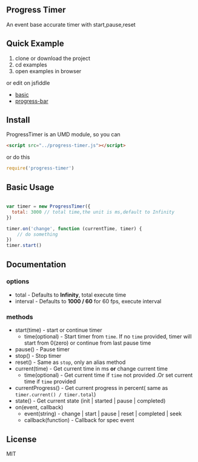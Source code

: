 Progress Timer
--------------------
An event base accurate timer with start,pause,reset


Quick Example
-------------
1. clone or download the project
2. cd examples
3. open examples in browser

or edit on jsfiddle
- [basic](https://jsfiddle.net/yz39fzg0/)
- [progress-bar](https://jsfiddle.net/ffL813kw/1/)

Install
-------
ProgressTimer is an UMD module, so you can
```html
<script src="../progress-timer.js"></script>
```
or do this
```javascript
require('progress-timer')
```

Basic Usage
-----------


```javascript

var timer = new ProgressTimer({
  total: 3000 // total time,the unit is ms,default to Infinity
})

timer.on('change', function (currentTime, timer) {
	// do something
})
timer.start()
```

Documentation
-------------
### options

- total - Defaults to **Infinity**, total execute time
- interval -  Defaults to **1000 / 60** for 60 fps, execute interval

### methods
- start(time) - start or continue timer
    - time(optional) - Start timer from `time`. If no `time` provided, timer will start from 0(zero) or continue from last pause time
- pause() - Pause timer
- stop() - Stop timer
- reset() - Same as `stop`, only an alias method
- current(time) - Get current time in ms **or** change current time
    - time(optional) - Get current time if `time` not provided .Or set current time if `time` provided
- currentProgress() - Get current progress in percent( same as `timer.current() / timer.total`)
- state() - Get current state (init | started | pause | completed)
- on(event, callback)
    - event(string) - change | start | pause | reset | completed | seek
    - callback(function) - Callback for spec event

License
-------
MIT
